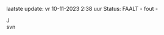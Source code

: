 laatste update: 
vr 10-11-2023  2:38   uur 
Status: FAALT - fout - 
<div class="service R">J</div><div class="service R">svn</div>